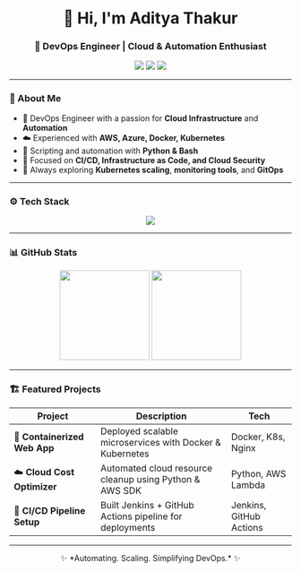 <h1 align="center">👋 Hi, I'm Aditya Thakur</h1>
<h3 align="center">🚀 DevOps Engineer | Cloud & Automation Enthusiast</h3>

<p align="center">
  <a href="https://linkedin.com/in/adityathakur" target="_blank"><img src="https://img.shields.io/badge/-LinkedIn-0078D4?style=for-the-badge&logo=LinkedIn&logoColor=white"/></a>
  <a href="mailto:aditya@example.com"><img src="https://img.shields.io/badge/-Email-D14836?style=for-the-badge&logo=gmail&logoColor=white"/></a>
  <a href="https://adityathakur.github.io" target="_blank"><img src="https://img.shields.io/badge/-Portfolio-000000?style=for-the-badge&logo=vercel&logoColor=white"/></a>
</p>

---

### 🧠 About Me
- 💼 DevOps Engineer with a passion for **Cloud Infrastructure** and **Automation**  
- ☁️ Experienced with **AWS, Azure, Docker, Kubernetes**  
- 🐍 Scripting and automation with **Python & Bash**  
- 🔁 Focused on **CI/CD, Infrastructure as Code, and Cloud Security**  
- 🌱 Always exploring **Kubernetes scaling**, **monitoring tools**, and **GitOps**  

---

### ⚙️ Tech Stack
<p align="center">
  <img src="https://skillicons.dev/icons?i=aws,azure,docker,kubernetes,python,linux,git,github,jenkins,bash,vscode" />
</p>

---

### 📊 GitHub Stats
<p align="center">
  <img src="https://github-readme-stats.vercel.app/api?username=adityathakur&show_icons=true&theme=github_dark" height="160"/>
  <img src="https://github-readme-streak-stats.herokuapp.com/?user=adityathakur&theme=github-dark" height="160"/>
</p>

---

### 🏗️ Featured Projects
| Project | Description | Tech |
|----------|--------------|------|
| 🧱 **Containerized Web App** | Deployed scalable microservices with Docker & Kubernetes | Docker, K8s, Nginx |
| ☁️ **Cloud Cost Optimizer** | Automated cloud resource cleanup using Python & AWS SDK | Python, AWS Lambda |
| 🔄 **CI/CD Pipeline Setup** | Built Jenkins + GitHub Actions pipeline for deployments | Jenkins, GitHub Actions |

---

<p align="center">✨ *Automating. Scaling. Simplifying DevOps.* ✨</p>
